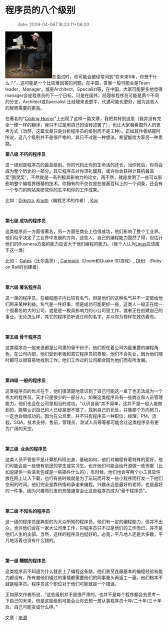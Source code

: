# 程序员的八个级别
>date: 2009-04-06T18:23:11+08:00


[![programmer](/assets/images/coolshell.cn/wp-content/uploads/2009/04/programmer-150x150.jpg "programmer")](https://coolshell.cn/wp-content/uploads/2009/04/programmer.jpg)在面试时，你可能会被经常问到“在未来5年，你想干什么？”，这可能是一个比较难回答的问题。在中国，答案一般可能会是Team leader，Manager，或是Architect，Specialist等，在中国，大家可能更多地觉得manager会是程序员的下一个目标，可是在国外，经理和程序员可能是两个不同的分支，Architect或Specialist 比经理来说更牛、代遇可能也更好，因为这些人的智商需要的更高。


在著名的“[Coding Horror](http://www.codinghorror.com/)”上出现了这样一篇文章，我把其转到这里（我并没有完全一模一样的翻译，我只不过是用自己的话转述罢了），也让大家看看国外人的思考方式（当然，这篇文章只是分析程序员的级别而不是工种）。正如其作者结尾时所说，这八个级别并不是很严格的，其只不过是一种想法，希望能给大家另一种思路。



**第八级 不朽的程序员**


这一级别是程序员的最高级别。你的代码比你的生命活的还长，当你死后，你将会成为整个历史的一部分。其它程序员对你顶礼膜拜，或许你会获得计算机最高奖“图灵奖”，不然就是一系列极其影响力的论文，再不然，就是发明了一些可以影影响整个编程界根基的技术。你拥有的不仅仅是在维基百科上的一个词条，还会有一个专门的网站来研究你的生平和你的工作成果。


比如：[Dijkstra](https://en.wikipedia.org/wiki/Edsger_W._Dijkstra), [Knuth](https://en.wikipedia.org/wiki/Donald_Knuth)（编程艺术的作者）, [Kay](https://en.wikipedia.org/wiki/Alan_Kay)


 


**第七级 成功的程序员**


这类程序员一方面很著名，另一方面在商业上也很成功，他们影响了整个工业界。他们似乎决定了工业界中发展的方向，这些人，自己的编程能力固然了得，但估计他们的Business方面的能力应该大于他们编程的能力。（我个人认为[Linus](https://en.wikipedia.org/wiki/Linus_Torvalds)应该属于这一类）


比如： [Gates](https://en.wikipedia.org/wiki/Bill_Gates)（比尔盖茨）, [Carmack](https://en.wikipedia.org/wiki/John_D._Carmack)（Doom和Quake 3D游戏）, [DHH](https://en.wikipedia.org/wiki/David_Heinemeier_Hansson) （Ruby on Rail的创建者）


 


**第六级 著名程序员**


这一类的程序员，在编程圈子内比较有名气，但是他们的这种名气并不一定能给他们带来某种利益。名气是一件好事，但是成功可能更好一些，这类人一般正在给一个很著名的大的公司，或是是一极具影响力的小公司里工作，或者正在创建自己的事业。无论怎么样，其它的程序员听说过你的名字，并以你为榜样在效仿着你。


 


**第五级 骨干程序员**


这类程序员一般来说都是公司里的骨干份子，他们担任着公司内最重要的编程角色，在公司内部，他们受到老板和其它程序员的尊敬，他们不会失业，因为他们随时都可以很容易地找到工作。他们工作过的公司都会因为他们而有所发展。


 


**第四级 一般的程序员**


这类程序员的优点在于，他们很清楚地意识到了自己可能这一辈了也无法成为一个伟大的程序员。天才只是很少的一部分人。如果这类程序员有一些商业和人员管理能力，他们也会在公司里相当的成功。“认识自我”并不简单，这并不是一般人能做到的，能够认识自己的人已经是很不错了，找到自己的长处，并像那个方向努力，一定也会很成功的。因为在公司里，并不只有程序员一种职位，经理，PM，流程，SQA，技术支持，售前，管理员，测试人员等等都可能会让这类程序员有更为广阔的天空。


 


**第三级  业余的程序员**


这类人员不管是不是计算机科班出身，基础如何，他们对编程有着特殊的爱好，他们可能会是一些很有前途的学生或实习生，也许他们可能会给开源做一些贡献（比如说提供一些语言包或是一些插件什么的），有时候，他们也会写两个小工具软件放在网上让人下载，也行有些时候就是为了玩玩而开发一些小程序而打发一下他们空闲的时间。他们完全是靠热情和承诺来编程。兴趣永远是最好的老师，也是最好的一件事，因为兴趣而引发的热情通常会让这些程序员成为“骨干程序员”。


 


**第二级 不知名的程序员**


这一级的程序员是典型的为大众所知的程序员，他们有一定的编程能力，但并不出众，也许他们会在一家大公司里工作，只程序员只不过是他们的工作而已，并不是他们人生的全部。当然，这样的程序员也挺好的。必竟，平凡地人还是大多数，平凡地活着也没有什么错的。


 


**第一级 糟糕的程序员**


这类程序员不知道为什么就走上了编程这条路，他们甚至连最基本的编程经验和能力都没有。所有被他们碰过的事情都需要他们的同事重头再返工一遍，他们根本不就是程序员。程序员这个职位对于他们可能就是一个错误。


正如原文作者所说，“这些级别并不是很严肃的，也并不是每个程序都会去思考一下自己的未来，但是这些级别可能会让你去想一想从事程序员十年/二十年/三十年后，自己可能变成什么样。”


文章：[来源](http://www.codinghorror.com/blog/archives/001250.html)


